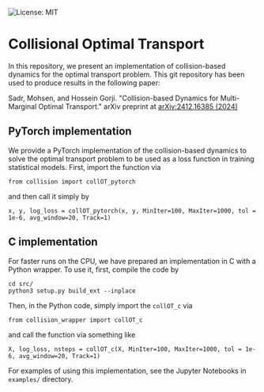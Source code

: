 ![License: MIT](https://img.shields.io/badge/License-MIT-yellow.svg)

# Collisional Optimal Transport

In this repository, we present an implementation of collision-based dynamics for the optimal transport problem. This git repository has been used to produce results in the following paper:

Sadr, Mohsen, and Hossein Gorji. "Collision-based Dynamics for Multi-Marginal Optimal Transport." arXiv preprint at [arXiv:2412.16385 (2024)](https://doi.org/10.48550/arXiv.2412.16385)

## PyTorch implementation
We provide a PyTorch implementation of the collision-based dynamics to solve the optimal transport problem to be used as a loss function in training statistical models. First, import the function via
```
from collision import collOT_pytorch
```
and then call it simply by
```
x, y, log_loss = collOT_pytorch(x, y, MinIter=100, MaxIter=1000, tol = 1e-6, avg_window=20, Track=1)
```

## C implementation
For faster runs on the CPU, we have prepared an implementation in C with a Python wrapper. To use it, first, compile the code by

```
cd src/
python3 setup.py build_ext --inplace
```

Then, in the Python code, simply import the ```collOT_c``` via
```
from collision_wrapper import collOT_c
```
and call the function via something like
```
X, log_loss, nsteps = collOT_c(X, MinIter=100, MaxIter=1000, tol = 1e-6, avg_window=20, Track=1)
```

For examples of using this implementation, see the Jupyter Notebooks in ```examples/``` directory.
